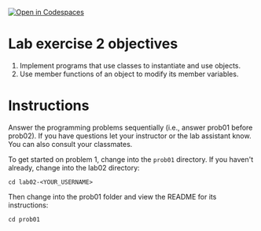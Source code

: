 [![Open in Codespaces](https://classroom.github.com/assets/launch-codespace-2972f46106e565e64193e422d61a12cf1da4916b45550586e14ef0a7c637dd04.svg)](https://classroom.github.com/open-in-codespaces?assignment_repo_id=15867369)
# Lab exercise 2 objectives
1. Implement programs that use classes to instantiate and use objects.
2. Use member functions of an object to modify its member variables.

# Instructions
Answer the programming problems sequentially (i.e., answer prob01 before prob02). 
If you have questions let your instructor or the lab assistant know. You can also consult your classmates.

To get started on problem 1, change into the `prob01` directory. If you haven't already, change into the lab02 directory:
```
cd lab02-<YOUR_USERNAME>
```

Then change into the prob01 folder and view the README for its instructions:
```
cd prob01
```

